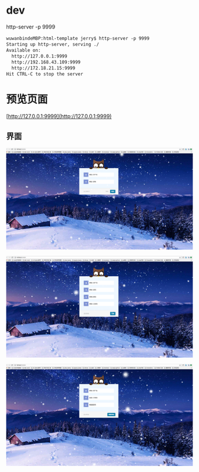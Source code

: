 
# dev

http-server -p 9999

```
wuwanbindeMBP:html-template jerry$ http-server -p 9999
Starting up http-server, serving ./
Available on:
  http://127.0.0.1:9999
  http://192.168.43.109:9999
  http://172.18.21.15:9999
Hit CTRL-C to stop the server

```


# 预览页面  
[http://127.0.0.1:9999](http://127.0.0.1:9999)

## 界面
![image](https://raw.githubusercontent.com/lvshou-fe/html-template/master/showBox/1.png)

![image](https://raw.githubusercontent.com/lvshou-fe/html-template/master/showBox/2.png)

![image](https://raw.githubusercontent.com/lvshou-fe/html-template/master/showBox/3.png)



